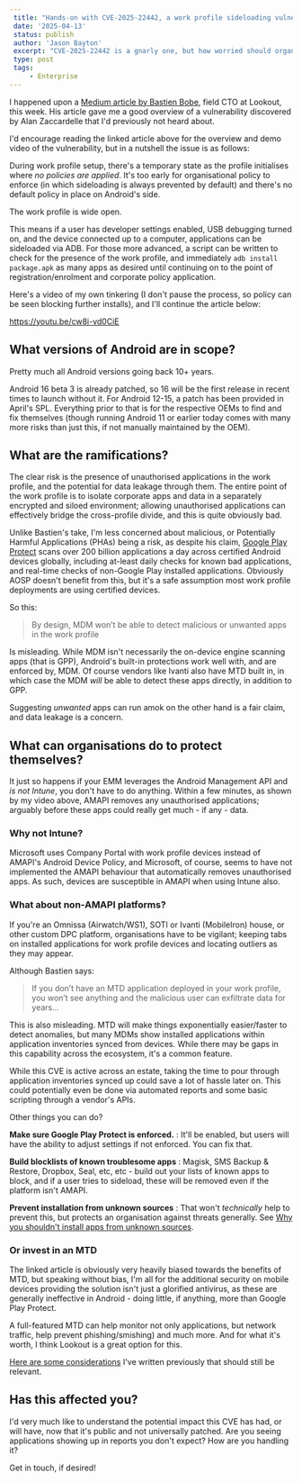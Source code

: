 ```yaml
---
 title: "Hands-on with CVE-2025-22442, a work profile sideloading vulnerability affecting most Android devices today"
 date: '2025-04-13'
 status: publish
 author: 'Jason Bayton'
 excerpt: "CVE-2025-22442 is a gnarly one, but how worried should organisations be?"
 type: post
 tags:
     - Enterprise
---
```


I happened upon a [Medium article by Bastien Bobe](https://medium.com/@threatspotlight/how-to-exploit-cve-2025-22442-to-install-an-apk-in-an-android-work-profile-ee8d5345f841), field CTO at Lookout, this week. His article gave me a good overview of a vulnerability discovered by Alan Zaccardelle that I'd previously not heard about.

I'd encourage reading the linked article above for the overview and demo video of the vulnerability, but in a nutshell the issue is as follows:

During work profile setup, there's a temporary state as the profile initialises where _no policies are applied_. It's too early for organisational policy to enforce (in which sideloading is always prevented by default) and there's no default policy in place on Android's side. 

The work profile is wide open.

This means if a user has developer settings enabled, USB debugging turned on, and the device connected up to a computer, applications can be sideloaded via ADB. For those more advanced, a script can be written to check for the presence of the work profile, and immediately `adb install package.apk` as many apps as desired until continuing on to the point of registration/enrolment and corporate policy application.

Here's a video of my own tinkering (I don't pause the process, so policy can be seen blocking further installs), and I'll continue the article below:

https://youtu.be/cw8i-vd0CiE

## What versions of Android are in scope?

Pretty much all Android versions going back 10+ years. 

Android 16 beta 3 is already patched, so 16 will be the first release in recent times to launch without it. For Android 12-15, a patch has been provided in April's SPL. Everything prior to that is for the respective OEMs to find and fix themselves (though running Android 11 or earlier today comes with many more risks than just this, if not manually maintained by the OEM).

## What are the ramifications?

The clear risk is the presence of unauthorised applications in the work profile, and the potential for data leakage through them. The entire point of the work profile is to isolate corporate apps and data in a separately encrypted and siloed environment; allowing unauthorised applications can effectively bridge the cross-profile divide, and this is quite obviously bad.

Unlike Bastien's take, I'm less concerned about malicious, or Potentially Harmful Applications (PHAs) being a risk, as despite his claim, [Google Play Protect](https://developers.google.com/android/play-protect/client-protections) scans over 200 billion applications a day across certified Android devices globally, including at-least daily checks for known bad applications, and real-time checks of non-Google Play installed applications. Obviously AOSP doesn't benefit from this, but it's a safe assumption most work profile deployments are using certified devices.

So this: 

> By design, MDM won’t be able to detect malicious or unwanted apps in the work profile

Is misleading. While MDM isn't necessarily the on-device engine scanning apps (that is GPP), Android's built-in protections work well with, and are enforced by, MDM. Of course vendors like Ivanti also have MTD built in, in which case the MDM _will_ be able to detect these apps directly, in addition to GPP.

Suggesting _unwanted_ apps can run amok on the other hand is a fair claim, and data leakage is a concern.

## What can organisations do to protect themselves?

It just so happens if your EMM leverages the Android Management API and _is not Intune_, you don't have to do anything. Within a few minutes, as shown by my video above, AMAPI removes any unauthorised applications; arguably before these apps could really get much - if any - data.

### Why not Intune?

Microsoft uses Company Portal with work profile devices instead of AMAPI's Android Device Policy, and Microsoft, of course, seems to have not implemented the AMAPI behaviour that automatically removes unauthorised apps. As such, devices are susceptible in AMAPI when using Intune also. 

### What about non-AMAPI platforms?

If you're an Omnissa (Airwatch/WS1), SOTI or Ivanti (MobileIron) house, or other custom DPC platform, organisations have to be vigilant; keeping tabs on installed applications for work profile devices and locating outliers as they may appear.

Although Bastien says: 

> If you don’t have an MTD application deployed in your work profile, you won’t see anything and the malicious user can exfiltrate data for years…

This is also misleading. MTD will make things exponentially easier/faster to detect anomalies, but many MDMs show installed applications within application inventories synced from devices. While there may be gaps in this capability across the ecosystem, it's a common feature. 

While this CVE is active across an estate, taking the time to pour through application inventories synced up could save a lot of hassle later on. This could potentially even be done via automated reports and some basic scripting through a vendor's APIs.

Other things you can do? 

**Make sure Google Play Protect is enforced.**
: It'll be enabled, but users will have the ability to adjust settings if not enforced. You can fix that. 

**Build blocklists of known troublesome apps**
: Magisk, SMS Backup & Restore, Dropbox, Seal, etc, etc - build out your lists of known apps to block, and if a user tries to sideload, these will be removed even if the platform isn't AMAPI.

**Prevent installation from unknown sources**
: That won't _technically_ help to prevent this, but protects an organisation against threats generally. See [Why you shouldn't install apps from unknown sources](https://bayton.org/android/why-you-shouldnt-install-apps-from-unknown-sources/).

### Or invest in an MTD

The linked article is obviously very heavily biased towards the benefits of MTD, but speaking without bias, I'm all for the additional security on mobile devices providing the solution isn't just a glorified antivirus, as these are generally ineffective in Android - doing little, if anything, more than Google Play Protect. 

A full-featured MTD can help monitor not only applications, but network traffic, help prevent phishing/smishing) and much more. And for what it's worth, I think Lookout is a great option for this.

[Here are some considerations](/android/mtd-and-android-enterprise/) I've written previously that should still be relevant.

## Has this affected you?

I'd very much like to understand the potential impact this CVE has had, or will have, now that it's public and not universally patched. Are you seeing applications showing up in reports you don't expect? How are you handling it?

Get in touch, if desired!